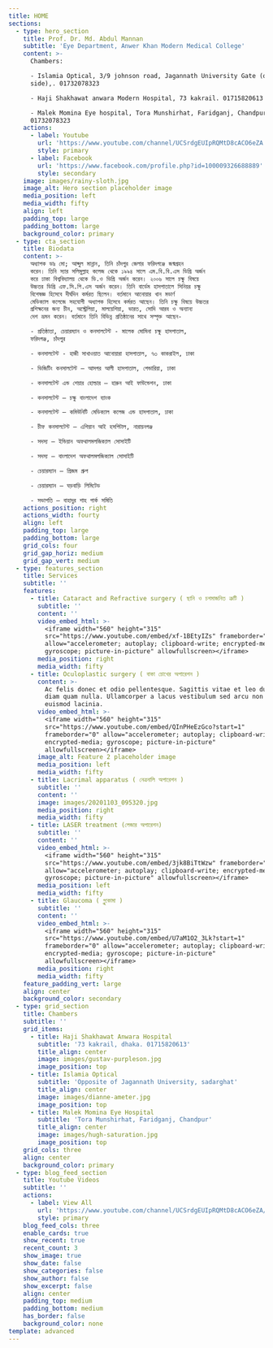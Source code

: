 ```yaml
---
title: HOME
sections:
  - type: hero_section
    title: Prof. Dr. Md. Abdul Mannan
    subtitle: 'Eye Department, Anwer Khan Modern Medical College'
    content: >-
      Chambers:

      - Islamia Optical, 3/9 johnson road, Jagannath University Gate (opposite
      side),. 01732078323

      - Haji Shakhawat anwara Modern Hospital, 73 kakrail. 01715820613

      - Malek Momina Eye hospital, Tora Munshirhat, Faridganj, Chandpur.
      01732078323
    actions:
      - label: Youtube
        url: 'https://www.youtube.com/channel/UCSrdgEUIpRQMtD8cACO6eZA'
        style: primary
      - label: Facebook
        url: 'https://www.facebook.com/profile.php?id=100009326688889'
        style: secondary
    image: images/rainy-sloth.jpg
    image_alt: Hero section placeholder image
    media_position: left
    media_width: fifty
    align: left
    padding_top: large
    padding_bottom: large
    background_color: primary
  - type: cta_section
    title: Biodata
    content: >-
      অধ্যাপক ডাঃ মো; আব্দুল মান্নান, তিনি চাঁদপুর জেলার ফরিদগঞ্জে জন্মগ্রহন
      করেন। তিনি স্যার সলিমুল্লাহ কলেজ থেকে ১৯৯৪ সালে এম.বি.বি.এস ডিগ্রি অর্জন
      করে ঢাকা বিশ্ববিদ্যালয় থেকে ডি.ও ডিগ্রি অর্জন করেন। ২০০৬ সালে চক্ষু বিষয়ে
      উচ্চতর ডিগ্রি এফ.সি.পি.এস অর্জন করেন। তিনি বার্ডেম হাসপাতালে সিনিয়র চক্ষু
      বিশেষজ্ঞ হিসেবে দীর্ঘদিন কর্মরত ছিলেন। বর্তমানে আনোয়ার খান মডার্ণ
      মেডিক্যাল কলেজে সহযোগী অধ্যাপক হিসেবে কর্মরত আছেন। তিনি চক্ষু বিষয়ে উচ্চতর
      প্রশিক্ষনের জন্য চীন, অস্ট্রেলিয়া, মালয়েশিয়া, ভারত, সোদি আরব ও অন্যান্য
      দেশ ভ্রমন করেন। বর্তমানে তিনি বিভিন্ন প্রতিষ্ঠানের সাথে সম্পৃক্ত আছেন-

      - প্রতিষ্ঠাতা, চেয়ারম্যান ও কনসালটেন্ট - মালেক মোমিনা চক্ষু হাসপাতাল,
      ফরিদগঞ্জ, চাঁদপুর

      - কনসালটেন্ট - হাজী সাখাওয়াত আনোয়ারা হাসপাতাল, ৭৩ কাকরাইল, ঢাকা

      - ভিজিটিং কনসালটেন্ট – আসগর আলী হাসপাতাল, গেন্ডারিয়া, ঢাকা

      - কনসালটেন্ট এন্ড শেয়ার হোল্ডার – হারুন আই ফাউন্ডেশন, ঢাকা

      - কনসালটেন্ট – চক্ষু বাংলাদেশ ব্যাংক

      - কনসালটেন্ট – কমিউনিটি মেডিক্যাল কলেজ এন্ড হাসপাতাল, ঢাকা

      - চীফ কনসালটেন্ট – এশিয়ান আই হসপিটাল, নারায়নগঞ্জ

      - সদস্য – ইন্ডিয়ান অফথালমলজিক্যাল সোসাইটি

      - সদস্য – বাংলাদেশ অফথালমলজিক্যাল সোসাইটি

      - চেয়ারম্যান – প্রিজম গ্রুপ

      - চেয়ারম্যান – ঘড়বাড়ি লিমিটেড

      - সভাপতি – বাহাদুর শাহ পার্ক সমিতি
    actions_position: right
    actions_width: fourty
    align: left
    padding_top: large
    padding_bottom: large
    grid_cols: four
    grid_gap_horiz: medium
    grid_gap_vert: medium
  - type: features_section
    title: Services
    subtitle: ''
    features:
      - title: Cataract and Refractive surgery ( ছানি ও চশমাজনিত ত্রুটি )
        subtitle: ''
        content: ''
        video_embed_html: >-
          <iframe width="560" height="315"
          src="https://www.youtube.com/embed/xf-1BEtyIZs" frameborder="0"
          allow="accelerometer; autoplay; clipboard-write; encrypted-media;
          gyroscope; picture-in-picture" allowfullscreen></iframe>
        media_position: right
        media_width: fifty
      - title: Oculoplastic surgery ( বাকা চোখের অপারেশন )
        content: >-
          Ac felis donec et odio pellentesque. Sagittis vitae et leo duis ut
          diam quam nulla. Ullamcorper a lacus vestibulum sed arcu non odio
          euismod lacinia.
        video_embed_html: >-
          <iframe width="560" height="315"
          src="https://www.youtube.com/embed/QInPHeEzGco?start=1"
          frameborder="0" allow="accelerometer; autoplay; clipboard-write;
          encrypted-media; gyroscope; picture-in-picture"
          allowfullscreen></iframe>
        image_alt: Feature 2 placeholder image
        media_position: left
        media_width: fifty
      - title: Lacrimal apparatus ( নেত্রনালি অপারেশন )
        subtitle: ''
        content: ''
        image: images/20201103_095320.jpg
        media_position: right
        media_width: fifty
      - title: LASER treatment (লেজার অপারেশন)
        subtitle: ''
        content: ''
        video_embed_html: >-
          <iframe width="560" height="315"
          src="https://www.youtube.com/embed/3jk8BiTtWzw" frameborder="0"
          allow="accelerometer; autoplay; clipboard-write; encrypted-media;
          gyroscope; picture-in-picture" allowfullscreen></iframe>
        media_position: left
        media_width: fifty
      - title: Glaucoma ( গ্লুকোমা )
        subtitle: ''
        content: ''
        video_embed_html: >-
          <iframe width="560" height="315"
          src="https://www.youtube.com/embed/U7aM1O2_3Lk?start=1"
          frameborder="0" allow="accelerometer; autoplay; clipboard-write;
          encrypted-media; gyroscope; picture-in-picture"
          allowfullscreen></iframe>
        media_position: right
        media_width: fifty
    feature_padding_vert: large
    align: center
    background_color: secondary
  - type: grid_section
    title: Chambers
    subtitle: ''
    grid_items:
      - title: Haji Shakhawat Anwara Hospital
        subtitle: '73 kakrail, dhaka. 01715820613'
        title_align: center
        image: images/gustav-purpleson.jpg
        image_position: top
      - title: Islamia Optical
        subtitle: 'Opposite of Jagannath University, sadarghat'
        title_align: center
        image: images/dianne-ameter.jpg
        image_position: top
      - title: Malek Momina Eye Hospital
        subtitle: 'Tora Munshirhat, Faridganj, Chandpur'
        title_align: center
        image: images/hugh-saturation.jpg
        image_position: top
    grid_cols: three
    align: center
    background_color: primary
  - type: blog_feed_section
    title: Youtube Videos
    subtitle: ''
    actions:
      - label: View All
        url: 'https://www.youtube.com/channel/UCSrdgEUIpRQMtD8cACO6eZA/videos'
        style: primary
    blog_feed_cols: three
    enable_cards: true
    show_recent: true
    recent_count: 3
    show_image: true
    show_date: false
    show_categories: false
    show_author: false
    show_excerpt: false
    align: center
    padding_top: medium
    padding_bottom: medium
    has_border: false
    background_color: none
template: advanced
---
```


